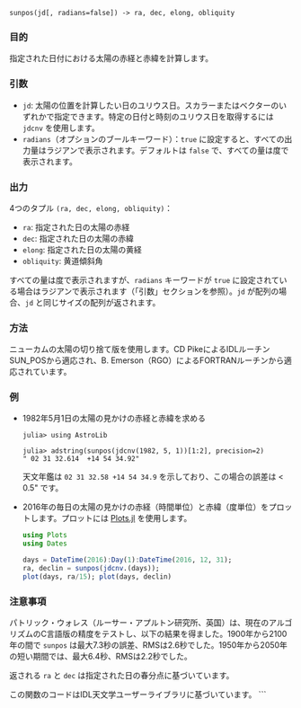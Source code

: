 ```
sunpos(jd[, radians=false]) -> ra, dec, elong, obliquity
```

### 目的

指定された日付における太陽の赤経と赤緯を計算します。

### 引数

  * `jd`: 太陽の位置を計算したい日のユリウス日。スカラーまたはベクターのいずれかで指定できます。特定の日付と時刻のユリウス日を取得するには `jdcnv` を使用します。
  * `radians`（オプションのブールキーワード）：`true` に設定すると、すべての出力量はラジアンで表示されます。デフォルトは `false` で、すべての量は度で表示されます。

### 出力

4つのタプル `(ra, dec, elong, obliquity)`：

  * `ra`: 指定された日の太陽の赤経
  * `dec`: 指定された日の太陽の赤緯
  * `elong`: 指定された日の太陽の黄経
  * `obliquity`: 黄道傾斜角

すべての量は度で表示されますが、`radians` キーワードが `true` に設定されている場合はラジアンで表示されます（「引数」セクションを参照）。`jd` が配列の場合、`jd` と同じサイズの配列が返されます。

### 方法

ニューカムの太陽の切り捨て版を使用します。CD PikeによるIDLルーチンSUN_POSから適応され、B. Emerson（RGO）によるFORTRANルーチンから適応されています。

### 例

  * 1982年5月1日の太陽の見かけの赤経と赤緯を求める

    ```jldoctest
    julia> using AstroLib

    julia> adstring(sunpos(jdcnv(1982, 5, 1))[1:2], precision=2)
    " 02 31 32.614  +14 54 34.92"
    ```

    天文年鑑は `02 31 32.58 +14 54 34.9` を示しており、この場合の誤差は < 0.5" です。
  * 2016年の毎日の太陽の見かけの赤経（時間単位）と赤緯（度単位）をプロットします。プロットには [Plots.jl](https://github.com/JuliaPlots/Plots.jl/) を使用します。

    ```julia
    using Plots
    using Dates

    days = DateTime(2016):Day(1):DateTime(2016, 12, 31);
    ra, declin = sunpos(jdcnv.(days));
    plot(days, ra/15); plot(days, declin)
    ```

### 注意事項

パトリック・ウォレス（ルーサー・アプルトン研究所、英国）は、現在のアルゴリズムのC言語版の精度をテストし、以下の結果を得ました。1900年から2100年の間で `sunpos` は最大7.3秒の誤差、RMSは2.6秒でした。1950年から2050年の短い期間では、最大6.4秒、RMSは2.2秒でした。

返される `ra` と `dec` は指定された日の春分点に基づいています。

この関数のコードはIDL天文学ユーザーライブラリに基づいています。 ```

